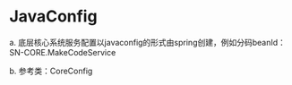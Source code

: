 # JavaConfig

  a. 底层核心系统服务配置以javaconfig的形式由spring创建，例如分码beanId：SN-CORE.MakeCodeService



  b. 参考类：CoreConfig



